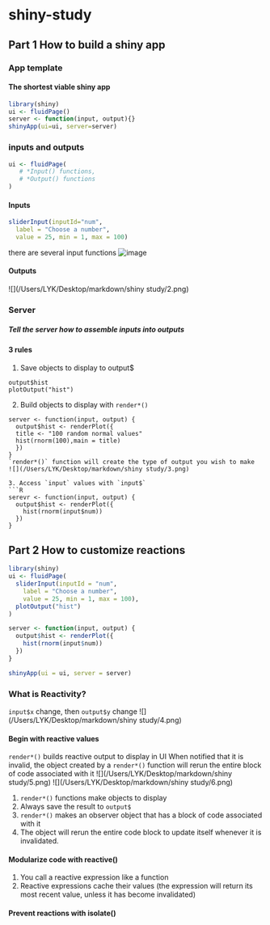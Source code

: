 # shiny-study

## Part 1 How to build a shiny app

### App template
#### The shortest viable shiny app

``` R
library(shiny)
ui <- fluidPage()
server <- function(input, output){}
shinyApp(ui=ui, server=server)

```

### inputs and outputs

``` R
ui <- fluidPage(
   # *Input() functions,
   # *Output() functions
)
```

#### Inputs

``` R
sliderInput(inputId="num",
  label = "Choose a number",
  value = 25, min = 1, max = 100)
```

there are several input functions
![image](shiny-study/SS-1.png)


#### Outputs
![](/Users/LYK/Desktop/markdown/shiny study/2.png)

### Server
##### Tell the server how to assemble inputs into outputs
#### 3 rules
1. Save objects to display to output$
```
output$hist
plotOutput("hist")
```

2. Build objects to display with `render*()`
```
server <- function(input, output) {
  output$hist <- renderPlot({
  title <- "100 random normal values"
  hist(rnorm(100),main = title)
  })
}
`render*()` function will create the type of output you wish to make
![](/Users/LYK/Desktop/markdown/shiny study/3.png)

3. Access `input` values with `input$`
```R
serevr <- function(input, output) {
  output$hist <- renderPlot({
    hist(rnorm(input$num))
  })
}
```

## Part 2 How to customize reactions

```R
library(shiny)
ui <- fluidPage(
  sliderInput(inputId = "num",
    label = "Choose a number",
    value = 25, min = 1, max = 100),
  plotOutput("hist")
)

server <- function(input, output) {
  output$hist <- renderPlot({
    hist(rnorm(input$num))
  })
}

shinyApp(ui = ui, server = server)
```

### What is Reactivity?

`input$x` change, then `output$y` change
![](/Users/LYK/Desktop/markdown/shiny study/4.png)

#### Begin with reactive values
`render*()` builds reactive output to display in UI
When notified that it is invalid, the object created by a `render*()` function will rerun the entire block of code associated with it
![](/Users/LYK/Desktop/markdown/shiny study/5.png)
![](/Users/LYK/Desktop/markdown/shiny study/6.png)

1. `render*()` functions make objects to display<br>
2. Always save the result to `output$` <br>
3. `render*()` makes an observer object that has a block of code associated with it<br>
4. The object will rerun the entire code block to update itself whenever it is invalidated.

#### Modularize code with reactive()
1. You call a reactive expression like a function
2. Reactive expressions cache their values (the expression will return its most recent value, unless it has become invalidated)

#### Prevent reactions with isolate()



